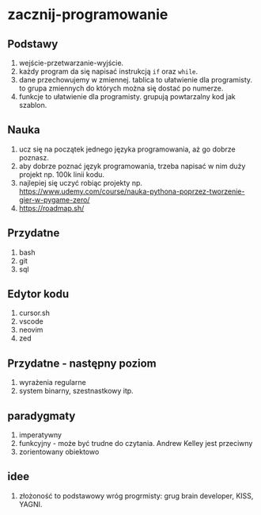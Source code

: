# zacznij-programowanie

## Podstawy

1. wejście-przetwarzanie-wyjście.
2. każdy program da się napisać instrukcją `if` oraz `while`.
3. dane przechowujemy w zmiennej. tablica to ułatwienie dla programisty. to grupa zmiennych do których można się dostać po numerze.
4. funkcje to ułatwienie dla programisty. grupują powtarzalny kod jak szablon.

## Nauka

1. ucz się na początek jednego języka programowania, aż go dobrze poznasz.
2. aby dobrze poznać język programowania, trzeba napisać w nim duży projekt np. 100k linii kodu.
3. najlepiej się uczyć robiąc projekty np. https://www.udemy.com/course/nauka-pythona-poprzez-tworzenie-gier-w-pygame-zero/
4. https://roadmap.sh/

## Przydatne

1. bash
2. git
3. sql

## Edytor kodu

1. cursor.sh
2. vscode
3. neovim
4. zed

## Przydatne - następny poziom

1. wyrażenia regularne
2. system binarny, szestnastkowy itp.

## paradygmaty

1. imperatywny
2. funkcyjny - może być trudne do czytania. Andrew Kelley jest przeciwny
3. zorientowany obiektowo

## idee

1. złożoność to podstawowy wróg progrmisty: grug brain developer, KISS, YAGNI.
